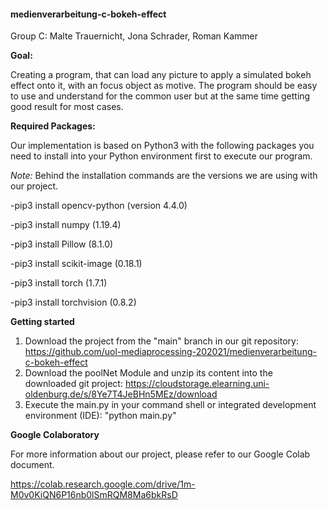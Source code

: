 #### medienverarbeitung-c-bokeh-effect

Group C: Malte Trauernicht, Jona Schrader, Roman Kammer

**Goal:** 

Creating a program, that can load any picture to apply a simulated bokeh effect onto it, with an focus object as motive.
The program should be easy to use and understand for the common user but at the same time getting good result for most cases.

**Required Packages:**

Our implementation is based on Python3 with the following packages you need to install into your Python environment first to execute our program.

*Note:* Behind the installation commands are the versions we are using with our project.  

-pip3 install opencv-python (version 4.4.0)

-pip3 install numpy (1.19.4)

-pip3 install Pillow (8.1.0)

-pip3 install scikit-image (0.18.1)

-pip3 install torch (1.7.1)

-pip3 install torchvision (0.8.2)


**Getting started**

1. Download the project from the "main" branch in our git repository: https://github.com/uol-mediaprocessing-202021/medienverarbeitung-c-bokeh-effect
2. Download the poolNet Module and unzip its content into the downloaded git project: https://cloudstorage.elearning.uni-oldenburg.de/s/8Ye7T4JeBHn5MEz/download
3. Execute the main.py in your command shell or integrated development environment (IDE): "python main.py"


**Google Colaboratory**

For more information about our project, please refer to our Google Colab document.

https://colab.research.google.com/drive/1m-M0v0KiQN6P16nb0lSmRQM8Ma6bkRsD

